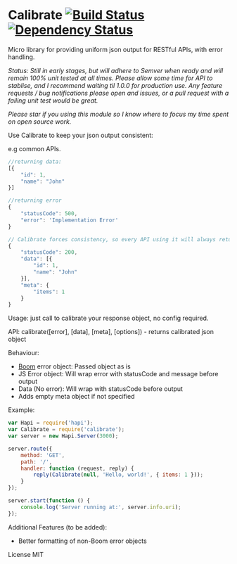 Calibrate [![Build Status](https://travis-ci.org/johnbrett/calibrate.svg?branch=master)](https://travis-ci.org/johnbrett/calibrate) [![Dependency Status](https://david-dm.org/johnbrett/calibrate.svg)](https://david-dm.org/johnbrett/calibrate)
=========

Micro library for providing uniform json output for RESTful APIs, with error handling. 

*Status: Still in early stages, but will adhere to Semver when ready and will remain 100% unit tested at all times. Please allow some time for API to stablise, and I recommend waiting til 1.0.0 for production use. Any feature requests / bug notifications please open and issues, or a pull request with a failing unit test would be great.* 

*Please star if you using this module so I know where to focus my time spent on open source work.*


Use Calibrate to keep your json output consistent:

e.g common APIs.

```javascript
//returning data:
[{
    "id": 1,
    "name": "John"
}]

//returning error
{
    "statusCode": 500,
    "error": 'Implementation Error'
}

// Calibrate forces consistency, so every API using it will always return a similar route:
{
    "statusCode": 200,
    "data": [{
        "id": 1,
        "name": "John"
    }],
    "meta": {
        "items": 1
    }
}
```

Usage: just call to calibrate your response object, no config required. 

API:
    calibrate([error], [data], [meta], [options]) - returns calibrated json object

Behaviour:
- [Boom](https://www.npmjs.org/package/boom) error object: Passed object as is
- JS Error object: Will wrap error with statusCode and message before output
- Data (No error): Will wrap with statusCode before output
- Adds empty meta object if not specified

Example:
```javascript
var Hapi = require('hapi');
var Calibrate = require('calibrate');
var server = new Hapi.Server(3000);

server.route({
    method: 'GET',
    path: '/',
    handler: function (request, reply) {
        reply(Calibrate(null, 'Hello, world!', { items: 1 }));
    }
});

server.start(function () {
    console.log('Server running at:', server.info.uri);
});
```

Additional Features (to be added):
- Better formatting of non-Boom error objects

License MIT
